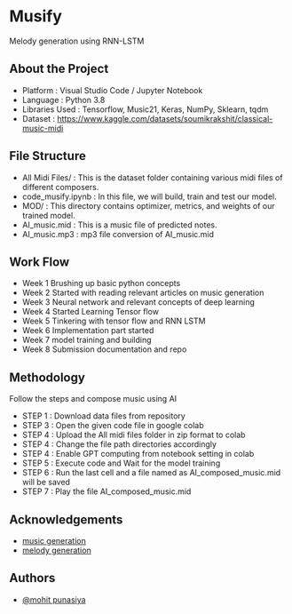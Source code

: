 
# Musify

Melody generation using RNN-LSTM





## About the Project
* Platform : Visual Studio Code / Jupyter Notebook
* Language : Python 3.8
* Libraries Used : Tensorflow, Music21, Keras, NumPy, Sklearn, tqdm
* Dataset : https://www.kaggle.com/datasets/soumikrakshit/classical-music-midi
## File Structure
* All Midi Files/ : This is the dataset folder containing various midi files of different composers.
* code_musify.ipynb : In this file, we will build, train and test our model.
* MOD/ : This directory contains optimizer, metrics, and weights of our trained model.
* AI_music.mid : This is a music file of predicted notes.
* AI_music.mp3 : mp3 file conversion of AI_music.mid

## Work Flow
* Week 1 Brushing up basic python concepts
* Week 2 Started with reading relevant articles on music generation
* Week 3 Neural network and relevant concepts of deep learning
* Week 4 Started Learning Tensor flow
* Week 5 Tinkering with tensor flow and RNN LSTM
* Week 6 Implementation part started
* Week 7 model training and building
* Week 8 Submission documentation and repo
## Methodology
Follow the steps and compose music using AI

* STEP 1 : Download data files from repository
* STEP 3 : Open the given code file in google colab
* STEP 4 : Upload the All midi files folder in zip format to colab
* STEP 4 : Change the file path directories accordingly
* STEP 4 : Enable GPT computing from notebook setting in colab
* STEP 5 : Execute code and Wait for the model training
* STEP 6 : Run the last cell and a file named as AI_composed_music.mid will be saved
* STEP 7 : Play the file AI_composed_music.mid 
## Acknowledgements
- [music generation](https://github.com/abhijit-kr/MUSIFY---Music-Composition-using-AI)
 - [melody generation](https://github.com/musikalkemist/generating-melodies-with-rnn-lstm)
 

## Authors

- [@mohit punasiya](https://github.com/MohitPunasiya)

